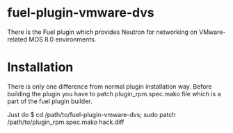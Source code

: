 fuel-plugin-vmware-dvs
============

There is the Fuel plugin which provides Neutron for networking on
VMware-related MOS 8.0 environments.

Installation
============

There is only one difference from normal plugin installation way. Before
building the plugin you have to patch plugin_rpm.spec.mako file which is a part
of the fuel plugin builder.

Just do
$ cd /path/to/fuel-plugin-vmware-dvs; sudo patch /path/to/plugin_rpm.spec.mako hack.diff